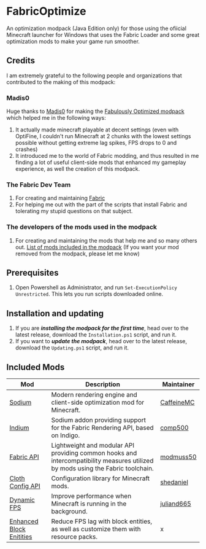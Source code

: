 # FabricOptimize
An optimization modpack (Java Edition only) for those using the ofiicial Minecraft launcher for Windows that uses the Fabric Loader and some great optimization mods to make your game run smoother.
## Credits
I am extremely grateful to the following people and organizations that contributed to the making of this modpack:
### Madis0
Huge thanks to [Madis0](https://github.com/Madis0) for making the [Fabulously Optimized modpack](https://github.com/Fabulously-Optimized/fabulously-optimized) which helped me in the following ways:
1. It actually made minecraft playable at decent settings (even with OptiFine, I couldn't run Minecraft at 2 chunks with the lowest settings possible without getting extreme lag spikes, FPS drops to 0 and crashes)
2. It introduced me to the world of Fabric modding, and thus resulted in me finding a lot of useful client-side mods that enhanced my gameplay experience, as well the creation of this modpack.
### The Fabric Dev Team
1. For creating and maintaining [Fabric](https://fabricmc.net/)
2. For helping me out with the part of the scripts that install Fabric and tolerating my stupid questions on that subject.
### The developers of the mods used in the modpack
1. For creating and maintaining the mods that help me and so many others out. [List of mods included in the modpack](https://example.com/)
(If you want your mod removed from the modpack, please let me know)
## Prerequisites
1. Open Powershell as Administrator, and run `Set-ExecutionPolicy Unrestricted`. This lets you run scripts downloaded online.
## Installation and updating
1. If you are ***installing the modpack for the first time***, head over to the latest release, download the `Installation.ps1` script, and run it.
2. If you want to ***update the modpack***, head over to the latest release, download the `Updating.ps1` script, and run it.
## Included Mods
| Mod | Description | Maintainer |
| ----------- | ----------- | ----------- |
| [Sodium](https://modrinth.com/mod/sodium) | Modern rendering engine and client-side optimization mod for Minecraft. | [CaffeineMC](https://github.com/CaffeineMC) |
| [Indium](https://modrinth.com/mod/indium) | Sodium addon providing support for the Fabric Rendering API, based on Indigo. | [comp500](https://modrinth.com/user/comp500) |
| [Fabric API](https://modrinth.com/mod/fabric-api) | Lightweight and modular API providing common hooks and intercompatibility measures utilized by mods using the Fabric toolchain. | [modmuss50](https://modrinth.com/user/modmuss50) |
| [Cloth Config API](https://modrinth.com/mod/cloth-config) | Configuration library for Minecraft mods. | [shedaniel](https://modrinth.com/user/shedaniel) |
| [Dynamic FPS](https://modrinth.com/mod/dynamic-fps) | Improve performance when Minecraft is running in the background. | [juliand665](https://modrinth.com/user/juliand665) |
| [Enhanced Block Enitities](https://modrinth.com/mod/ebe) | Reduce FPS lag with block entities, as well as customize them with resource packs. | x |

